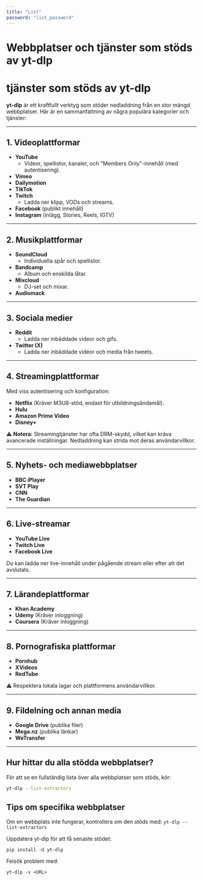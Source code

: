 ```yaml
---
title: "List"
password: "list_password"
---
```


# Webbplatser och tjänster som stöds av yt-dlp

# tjänster som stöds av yt-dlp

**yt-dlp** är ett kraftfullt verktyg som stöder nedladdning från en stor mängd webbplatser. Här är en sammanfattning av några populära kategorier och tjänster:

---

## **1. Videoplattformar**
- **YouTube**  
  - Videor, spellistor, kanaler, och "Members Only"-innehåll (med autentisering).
- **Vimeo**
- **Dailymotion**
- **TikTok**
- **Twitch**  
  - Ladda ner klipp, VODs och streams.
- **Facebook** (publikt innehåll)
- **Instagram** (inlägg, Stories, Reels, IGTV)

---

## **2. Musikplattformar**
- **SoundCloud**  
  - Individuella spår och spellistor.
- **Bandcamp**  
  - Album och enskilda låtar.
- **Mixcloud**  
  - DJ-set och mixar.
- **Audiomack**

---

## **3. Sociala medier**
- **Reddit**  
  - Ladda ner inbäddade videor och gifs.
- **Twitter (X)**  
  - Ladda ner inbäddade videor och media från tweets.

---

## **4. Streamingplattformar**
Med viss autentisering och konfiguration:
- **Netflix** (Kräver M3U8-stöd, endast för utbildningsändamål).
- **Hulu**
- **Amazon Prime Video**
- **Disney+**

⚠️ **Notera:** Streamingtjänster har ofta DRM-skydd, vilket kan kräva avancerade inställningar. Nedladdning kan strida mot deras användarvillkor.

---

## **5. Nyhets- och mediawebbplatser**
- **BBC iPlayer**
- **SVT Play**
- **CNN**
- **The Guardian**

---

## **6. Live-streamar**
- **YouTube Live**
- **Twitch Live**
- **Facebook Live**

Du kan ladda ner live-innehåll under pågående stream eller efter att det avslutats.

---

## **7. Lärandeplattformar**
- **Khan Academy**
- **Udemy** (Kräver inloggning)
- **Coursera** (Kräver inloggning)

---

## **8. Pornografiska plattformar**
- **Pornhub**
- **XVideos**
- **RedTube**

⚠️ Respektera lokala lagar och plattformens användarvillkor.

---

## **9. Fildelning och annan media**
- **Google Drive** (publika filer)
- **Mega.nz** (publika länkar)
- **WeTransfer**

---

## **Hur hittar du alla stödda webbplatser?**

För att se en fullständig lista över alla webbplatser som stöds, kör:
```bash
yt-dlp --list-extractors
```

## Tips om specifika webbplatser

Om en webbplats inte fungerar, kontrollera om den stöds med:
``
yt-dlp --list-extractors
``

Uppdatera yt-dlp för att få senaste stödet:

``
pip install -U yt-dlp
``

Felsök problem med:

``
yt-dlp -v <URL>
``
